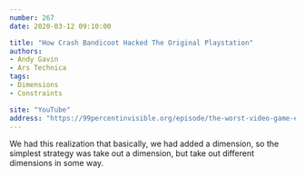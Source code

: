 ```yaml
---
number: 267
date: 2020-03-12 09:10:00

title: "How Crash Bandicoot Hacked The Original Playstation"
authors:
- Andy Gavin
- Ars Technica
tags:
- Dimensions
- Constraints

site: "YouTube"
address: "https://99percentinvisible.org/episode/the-worst-video-game-ever"
---
```


We had this realization that basically, we had added a dimension, so the simplest strategy was take out a dimension, but take out different dimensions in some way.
